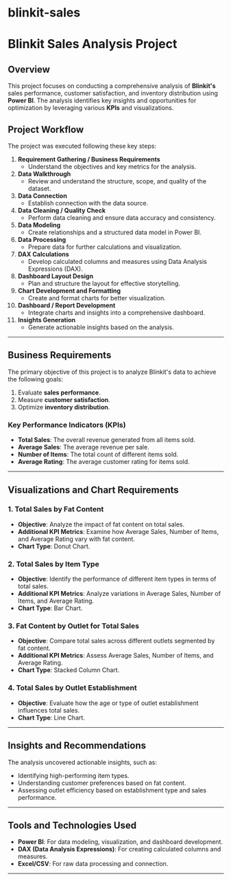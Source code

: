 # blinkit-sales
# Blinkit Sales Analysis Project

## Overview
This project focuses on conducting a comprehensive analysis of **Blinkit's** sales performance, customer satisfaction, and inventory distribution using **Power BI**. The analysis identifies key insights and opportunities for optimization by leveraging various **KPIs** and visualizations.

## Project Workflow
The project was executed following these key steps:

1. **Requirement Gathering / Business Requirements**  
   - Understand the objectives and key metrics for the analysis.
2. **Data Walkthrough**  
   - Review and understand the structure, scope, and quality of the dataset.
3. **Data Connection**  
   - Establish connection with the data source.
4. **Data Cleaning / Quality Check**  
   - Perform data cleaning and ensure data accuracy and consistency.
5. **Data Modeling**  
   - Create relationships and a structured data model in Power BI.
6. **Data Processing**  
   - Prepare data for further calculations and visualization.
7. **DAX Calculations**  
   - Develop calculated columns and measures using Data Analysis Expressions (DAX).
8. **Dashboard Layout Design**  
   - Plan and structure the layout for effective storytelling.
9. **Chart Development and Formatting**  
   - Create and format charts for better visualization.
10. **Dashboard / Report Development**  
    - Integrate charts and insights into a comprehensive dashboard.
11. **Insights Generation**  
    - Generate actionable insights based on the analysis.

---

## Business Requirements
The primary objective of this project is to analyze Blinkit's data to achieve the following goals:
1. Evaluate **sales performance**.
2. Measure **customer satisfaction**.
3. Optimize **inventory distribution**.

### Key Performance Indicators (KPIs)
- **Total Sales**: The overall revenue generated from all items sold.  
- **Average Sales**: The average revenue per sale.  
- **Number of Items**: The total count of different items sold.  
- **Average Rating**: The average customer rating for items sold.  

---

## Visualizations and Chart Requirements

### 1. **Total Sales by Fat Content**
   - **Objective**: Analyze the impact of fat content on total sales.
   - **Additional KPI Metrics**: Examine how Average Sales, Number of Items, and Average Rating vary with fat content.
   - **Chart Type**: Donut Chart.

### 2. **Total Sales by Item Type**
   - **Objective**: Identify the performance of different item types in terms of total sales.
   - **Additional KPI Metrics**: Analyze variations in Average Sales, Number of Items, and Average Rating.
   - **Chart Type**: Bar Chart.

### 3. **Fat Content by Outlet for Total Sales**
   - **Objective**: Compare total sales across different outlets segmented by fat content.
   - **Additional KPI Metrics**: Assess Average Sales, Number of Items, and Average Rating.
   - **Chart Type**: Stacked Column Chart.

### 4. **Total Sales by Outlet Establishment**
   - **Objective**: Evaluate how the age or type of outlet establishment influences total sales.
   - **Chart Type**: Line Chart.

---

## Insights and Recommendations
The analysis uncovered actionable insights, such as:
- Identifying high-performing item types.
- Understanding customer preferences based on fat content.
- Assessing outlet efficiency based on establishment type and sales performance.

---

## Tools and Technologies Used
- **Power BI**: For data modeling, visualization, and dashboard development.
- **DAX (Data Analysis Expressions)**: For creating calculated columns and measures.
- **Excel/CSV**: For raw data processing and connection.

---


